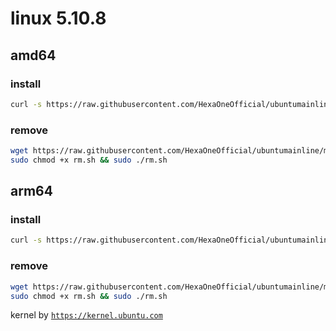 # linux 5.10.8
 
## amd64

### install
```bash
curl -s https://raw.githubusercontent.com/HexaOneOfficial/ubuntumainline/main/catalog/5.10.8/amd64.sh | sh
``` 
### remove
```bash
wget https://raw.githubusercontent.com/HexaOneOfficial/ubuntumainline/main/catalog/5.10.8/rm.sh
sudo chmod +x rm.sh && sudo ./rm.sh
```
## arm64

### install
```bash
curl -s https://raw.githubusercontent.com/HexaOneOfficial/ubuntumainline/main/catalog/5.10.8/arm64.sh | sh
``` 
### remove
```bash
wget https://raw.githubusercontent.com/HexaOneOfficial/ubuntumainline/main/catalog/5.10.8/rm.sh
sudo chmod +x rm.sh && sudo ./rm.sh
``` 
 
 
kernel by [`https://kernel.ubuntu.com`](https://kernel.ubuntu.com/)
